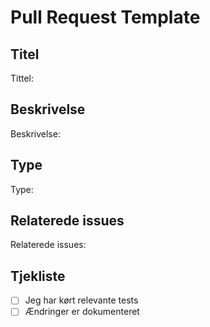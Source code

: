 # Pull Request Template

## Titel
<!-- Beskriv PR'en kort og præcist -->
Tittel: 

## Beskrivelse
<!-- Kort beskrivelse af ændringen -->
Beskrivelse: 

## Type
<!-- vælg én: feature, bugfix, docs, chore, refactor -->
Type: 

## Relaterede issues
<!-- Fx #123 -->
Relaterede issues: 

## Tjekliste
- [ ] Jeg har kørt relevante tests
- [ ] Ændringer er dokumenteret
